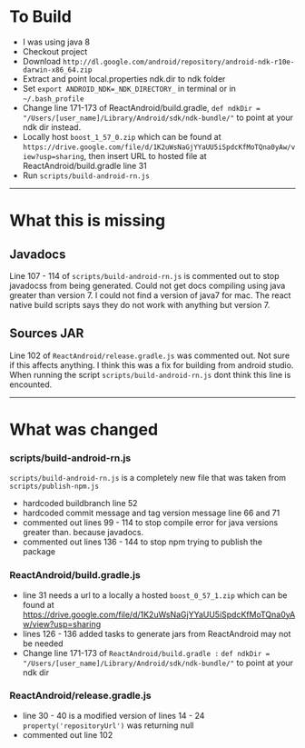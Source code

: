 # To Build
* I was using java 8
* Checkout project
* Download `http://dl.google.com/android/repository/android-ndk-r10e-darwin-x86_64.zip`
* Extract and point local.properties ndk.dir to ndk folder
* Set `export ANDROID_NDK=_NDK_DIRECTORY_` in terminal or in `~/.bash_profile`
* Change line 171-173 of ReactAndroid/build.gradle, `def ndkDir = "/Users/[user_name]/Library/Android/sdk/ndk-bundle/"` to point at your ndk dir instead.
* Locally host `boost_1_57_0.zip` which can be found at `https://drive.google.com/file/d/1K2uWsNaGjYYaUU5iSpdcKfMoTQna0yAw/view?usp=sharing`, then insert URL to hosted file at ReactAndroid/build.gradle line 31
* Run `scripts/build-android-rn.js` 


----
# What this is missing
## Javadocs
Line 107 - 114 of `scripts/build-android-rn.js` is commented out to stop javadocss from being generated.
Could not get docs compiling using java greater than version 7.
I could not find a version of java7 for mac. 
The react native build scripts says they do not work with anything but version 7.

## Sources JAR
Line 102 of `ReactAndroid/release.gradle.js` was commented out. Not sure if this affects anything. I think this was a fix for building from android studio. When running the script `scripts/build-android-rn.js` dont think this line is encounted.


----
# What was changed

### scripts/build-android-rn.js
 `scripts/build-android-rn.js` is a completely new file that was taken from `scripts/publish-npm.js`

* hardcoded buildbranch line 52
* hardcoded commit message and tag version message line 66 and 71
* commented out lines 99 - 114 to stop compile error for java versions greater than. because javadocs.
* commented out lines 136 - 144 to stop npm trying to publish the package

### ReactAndroid/build.gradle.js

* line 31 needs a url to a locally a hosted `boost_0_57_1.zip` which can be found at https://drive.google.com/file/d/1K2uWsNaGjYYaUU5iSpdcKfMoTQna0yAw/view?usp=sharing
* lines 126 - 136 added tasks to generate jars from ReactAndroid may not be needed
* Change line 171-173 of `ReactAndroid/build.gradle :` `def ndkDir = "/Users/[user_name]/Library/Android/sdk/ndk-bundle/"` to point at your ndk dir


### ReactAndroid/release.gradle.js

* line 30 - 40 is a modified version of lines 14 - 24 `property('repositoryUrl')` was returning null
* commented out line 102